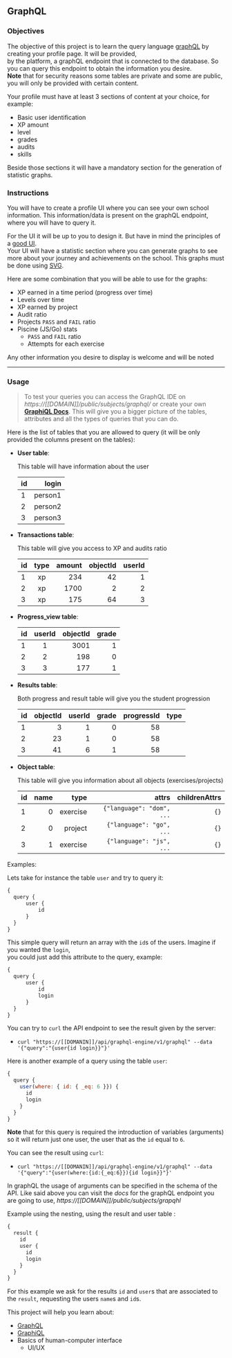 ## GraphQL

### Objectives

The objective of this project is to learn the query language [graphQL](https://graphql.org/) by creating your profile page. It will be provided,\
by the platform, a graphQL endpoint that is connected to the database. So you can query this endpoint to obtain the information you desire.\
**Note** that for security reasons some tables are private and some are public, you will only be provided with certain content.

Your profile must have at least 3 sections of content at your choice, for example:

- Basic user identification
- XP amount
- level
- grades
- audits
- skills

Beside those sections it will have a mandatory section for the generation of statistic graphs.

### Instructions

You will have to create a profile UI where you can see your own school information. This information/data is present on the graphQL endpoint, where you will have to query it.

For the UI it will be up to you to design it. But have in mind the principles of a [good UI](https://public.01-edu.org/subjects/good-practices/).\
Your UI will have a statistic section where you can generate graphs to see more about your journey and achievements on the school. This graphs must be done using [SVG](https://developer.mozilla.org/en-US/docs/Web/SVG).

Here are some combination that you will be able to use for the graphs:

- XP earned in a time period (progress over time)
- Levels over time
- XP earned by project
- Audit ratio
- Projects `PASS` and `FAIL` ratio
- Piscine (JS/Go) stats
  - `PASS` and `FAIL` ratio
  - Attempts for each exercise

Any other information you desire to display is welcome and will be noted

---

### Usage

> To test your queries you can access the GraphQL IDE on _https://[[DOMAIN]]/public/subjects/graphql/_ or create your own [**GraphiQL Docs**](https://github.com/graphql/graphiql). This will give you a bigger picture of the tables, attributes and all the types of queries that you can do.

Here is the list of tables that you are allowed to query (it will be only provided the columns present on the tables):

- **User table**:

  This table will have information about the user

  | id  |   login |
  | --- | ------: |
  | 1   | person1 |
  | 2   | person2 |
  | 3   | person3 |

- **Transactions table**:

  This table will give you access to XP and audits ratio

  | id  | type | amount | objectId | userId |
  | --- | :--: | -----: | -------: | -----: |
  | 1   |  xp  |    234 |       42 |      1 |
  | 2   |  xp  |   1700 |        2 |      2 |
  | 3   |  xp  |    175 |       64 |      3 |

- **Progress_view table**:

  | id  | userId | objectId | grade |
  | --- | :----: | -------: | ----: |
  | 1   |   1    |     3001 |     1 |
  | 2   |   2    |      198 |     0 |
  | 3   |   3    |      177 |     1 |

- **Results table**:

  Both progress and result table will give you the student progression

  | id  | objectId | userId | grade | progressId | type |
  | --- | -------: | -----: | ----: | ---------: | ---: |
  | 1   |        3 |      1 |     0 |         58 |      |
  | 2   |       23 |      1 |     0 |         58 |      |
  | 3   |       41 |      6 |     1 |         58 |      |

- **Object table**:

  This table will give you information about all objects (exercises/projects)

  | id  | name |     type |                     attrs | childrenAttrs |
  | --- | ---: | -------: | ------------------------: | ------------: |
  | 1   |    0 | exercise | `{"language": "dom", ...` |          `{}` |
  | 2   |    0 |  project |  `{"language": "go", ...` |          `{}` |
  | 3   |    1 | exercise |  `{"language": "js", ...` |          `{}` |

Examples:

Lets take for instance the table `user` and try to query it:

```js
{
  query {
      user {
          id
      }
  }
}
```

This simple query will return an array with the `id`s of the users. Imagine if you wanted the `login`,\
you could just add this attribute to the query, example:

```js
{
  query {
      user {
          id
          login
      }
  }
}
```

You can try to `curl` the API endpoint to see the result given by the server:

- `curl "https://[[DOMANIN]]/api/graphql-engine/v1/graphql" --data '{"query":"{user{id login}}"}'`

Here is another example of a query using the table `user`:

```js
{
  query {
    user(where: { id: { _eq: 6 }}) {
      id
      login
    }
  }
}
```

**Note** that for this query is required the introduction of variables (arguments)\
 so it will return just one user, the user that as the `id` equal to `6`.

You can see the result using `curl`:

- `curl "https://[[DOMANIN]]/api/graphql-engine/v1/graphql" --data '{"query":"{user(where:{id:{_eq:6}}){id login}}"}'`

In graphQL the usage of arguments can be specified in the schema of the API. Like said above you can visit the _docs_ for the graphQL endpoint you are going to use, _https://[[DOMAIN]]/public/subjects/grapqhl_

Example using the nesting, using the result and user table :

```js
{
  result {
    id
    user {
      id
      login
    }
  }
}

```

For this example we ask for the results `id` and `user`s that are associated to the `result`, requesting the users `name`s and `id`s.

This project will help you learn about:

- [GraphQL](https://graphql.org/)
- [GraphiQL](https://github.com/graphql/graphiql)
- Basics of human-computer interface
  - UI/UX
